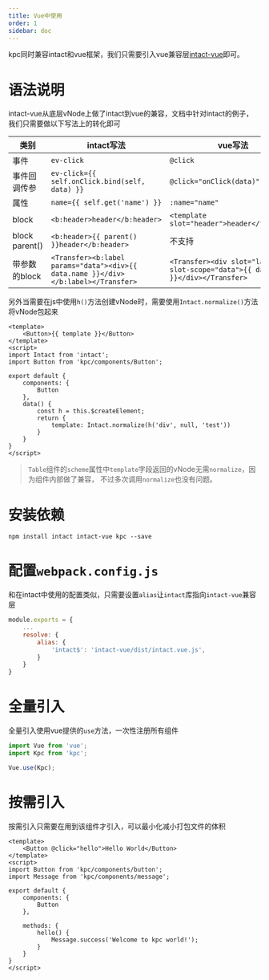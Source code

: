 ```yaml
---
title: Vue中使用
order: 1
sidebar: doc
---
```


kpc同时兼容intact和vue框架，我们只需要引入vue兼容层[intact-vue][1]即可。

# 语法说明

intact-vue从底层vNode上做了intact到vue的兼容，文档中针对intact的例子，
我们只需要做以下写法上的转化即可

| 类别 | intact写法 | vue写法 |
| --- | --- | --- |
| 事件 | `ev-click` | `@click` |
| 事件回调传参 | `ev-click={{ self.onClick.bind(self, data) }}` | `@click="onClick(data)"` |
| 属性 | `name={{ self.get('name') }}` | `:name="name"` |
| block | `<b:header>header</b:header>` | `<template slot="header">header</template>` |
| block parent() | `<b:header>{{ parent() }}header</b:header>` | 不支持 |
| 带参数的block | `<Transfer><b:label params="data"><div>{{ data.name }}</div></b:label></Transfer>` | `<Transfer><div slot="label" slot-scope="data">{{ data.name }}</div></Transfer>` |

另外当需要在js中使用`h()`方法创建vNode时，需要使用`Intact.normalize()`方法将vNode包起来

```vue
<template>
    <Button>{{ template }}</Button>
</template>
<script>
import Intact from 'intact';
import Button from 'kpc/components/Button';

export default {
    components: {
        Button
    },
    data() {
        const h = this.$createElement;
        return {
            template: Intact.normalize(h('div', null, 'test'))
        }
    }
}
</script>
```

> `Table`组件的`scheme`属性中`template`字段返回的vNode无需`normalize`，因为组件内部做了兼容，
> 不过多次调用`normalize`也没有问题。

# 安装依赖

```shell
npm install intact intact-vue kpc --save

```

# 配置`webpack.config.js`

和在intact中使用的配置类似，只需要设置`alias`让`intact`库指向`intact-vue`兼容层

```js
module.exports = {
    ...
    resolve: {
        alias: {
            'intact$': 'intact-vue/dist/intact.vue.js',
        }
    }
}
```

# 全量引入

全量引入使用vue提供的`use`方法，一次性注册所有组件

```js
import Vue from 'vue';
import Kpc from 'kpc';

Vue.use(Kpc);
```

# 按需引入

按需引入只需要在用到该组件才引入，可以最小化减小打包文件的体积

```vue
<template>
    <Button @click="hello">Hello World</Button>
</template>
<script>
import Button from 'kpc/components/button';
import Message from 'kpc/components/message';

export default {
    components: {
        Button
    },

    methods: {
        hello() {
            Message.success('Welcome to kpc world!');
        }
    }
}
</script>
```

[1]: https://github.com/Javey/intact-vue
